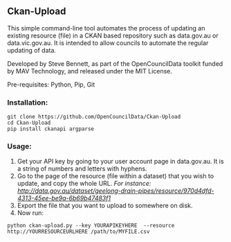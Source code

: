 ## Ckan-Upload

This simple command-line tool automates the process of updating an existing resource (file) in a CKAN based repository such as data.gov.au or data.vic.gov.au. It is intended to allow councils to automate the regular updating of data.

Developed by Steve Bennett, as part of the OpenCouncilData toolkit funded by MAV Technology, and released under the MIT License.

Pre-requisites: Python, Pip, Git

### Installation:

```
git clone https://github.com/OpenCouncilData/Ckan-Upload
cd Ckan-Upload
pip install ckanapi argparse
```

### Usage:

1. Get your API key by going to your user account page in data.gov.au. It is a string of numbers and letters with hyphens.
2. Go to the page of the resource (file within a dataset) that you wish to update, and copy the whole URL. *For instance: http://data.gov.au/dataset/geelong-drain-pipes/resource/970d4dfd-4313-45ee-be9a-6b69b47483f1*
3. Export the file that you want to upload to somewhere on disk.
4. Now run:

```
python ckan-upload.py --key YOURAPIKEYHERE  --resource http://YOURRESOURCEURLHERE /path/to/MYFILE.csv
```